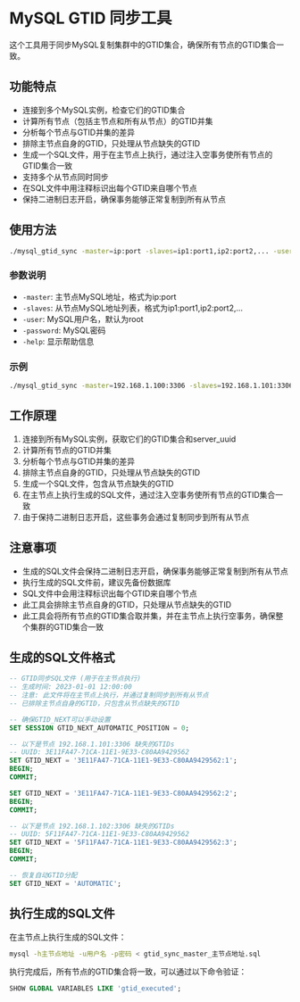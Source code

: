 # MySQL GTID 同步工具

这个工具用于同步MySQL复制集群中的GTID集合，确保所有节点的GTID集合一致。

## 功能特点

- 连接到多个MySQL实例，检查它们的GTID集合
- 计算所有节点（包括主节点和所有从节点）的GTID并集
- 分析每个节点与GTID并集的差异
- 排除主节点自身的GTID，只处理从节点缺失的GTID
- 生成一个SQL文件，用于在主节点上执行，通过注入空事务使所有节点的GTID集合一致
- 支持多个从节点同时同步
- 在SQL文件中用注释标识出每个GTID来自哪个节点
- 保持二进制日志开启，确保事务能够正常复制到所有从节点

## 使用方法

```bash
./mysql_gtid_sync -master=ip:port -slaves=ip1:port1,ip2:port2,... -user=用户名 -password=密码
```

### 参数说明

- `-master`: 主节点MySQL地址，格式为ip:port
- `-slaves`: 从节点MySQL地址列表，格式为ip1:port1,ip2:port2,...
- `-user`: MySQL用户名，默认为root
- `-password`: MySQL密码
- `-help`: 显示帮助信息

### 示例

```bash
./mysql_gtid_sync -master=192.168.1.100:3306 -slaves=192.168.1.101:3306,192.168.1.102:3306 -user=root -password=password123
```

## 工作原理

1. 连接到所有MySQL实例，获取它们的GTID集合和server_uuid
2. 计算所有节点的GTID并集
3. 分析每个节点与GTID并集的差异
4. 排除主节点自身的GTID，只处理从节点缺失的GTID
5. 生成一个SQL文件，包含从节点缺失的GTID
6. 在主节点上执行生成的SQL文件，通过注入空事务使所有节点的GTID集合一致
7. 由于保持二进制日志开启，这些事务会通过复制同步到所有从节点

## 注意事项

- 生成的SQL文件会保持二进制日志开启，确保事务能够正常复制到所有从节点
- 执行生成的SQL文件前，建议先备份数据库
- SQL文件中会用注释标识出每个GTID来自哪个节点
- 此工具会排除主节点自身的GTID，只处理从节点缺失的GTID
- 此工具会将所有节点的GTID集合取并集，并在主节点上执行空事务，确保整个集群的GTID集合一致

## 生成的SQL文件格式

```sql
-- GTID同步SQL文件 (用于在主节点执行)
-- 生成时间: 2023-01-01 12:00:00
-- 注意: 此文件将在主节点上执行，并通过复制同步到所有从节点
-- 已排除主节点自身的GTID，只包含从节点缺失的GTID

-- 确保GTID_NEXT可以手动设置
SET SESSION GTID_NEXT_AUTOMATIC_POSITION = 0;

-- 以下是节点 192.168.1.101:3306 缺失的GTIDs
-- UUID: 3E11FA47-71CA-11E1-9E33-C80AA9429562
SET GTID_NEXT = '3E11FA47-71CA-11E1-9E33-C80AA9429562:1';
BEGIN;
COMMIT;

SET GTID_NEXT = '3E11FA47-71CA-11E1-9E33-C80AA9429562:2';
BEGIN;
COMMIT;

-- 以下是节点 192.168.1.102:3306 缺失的GTIDs
-- UUID: 5F11FA47-71CA-11E1-9E33-C80AA9429562
SET GTID_NEXT = '5F11FA47-71CA-11E1-9E33-C80AA9429562:3';
BEGIN;
COMMIT;

-- 恢复自动GTID分配
SET GTID_NEXT = 'AUTOMATIC';
```

## 执行生成的SQL文件

在主节点上执行生成的SQL文件：

```bash
mysql -h主节点地址 -u用户名 -p密码 < gtid_sync_master_主节点地址.sql
```

执行完成后，所有节点的GTID集合将一致，可以通过以下命令验证：

```sql
SHOW GLOBAL VARIABLES LIKE 'gtid_executed';
```